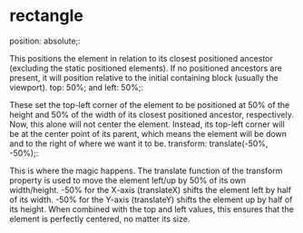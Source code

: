 # rectangle
position: absolute;:

This positions the element in relation to its closest positioned ancestor (excluding the static positioned elements). If no positioned ancestors are present, it will position relative to the initial containing block (usually the viewport).
top: 50%; and left: 50%;:

These set the top-left corner of the element to be positioned at 50% of the height and 50% of the width of its closest positioned ancestor, respectively. Now, this alone will not center the element. Instead, its top-left corner will be at the center point of its parent, which means the element will be down and to the right of where we want it to be.
transform: translate(-50%, -50%);:

This is where the magic happens. The translate function of the transform property is used to move the element left/up by 50% of its own width/height.
-50% for the X-axis (translateX) shifts the element left by half of its width.
-50% for the Y-axis (translateY) shifts the element up by half of its height.
When combined with the top and left values, this ensures that the element is perfectly centered, no matter its size.
